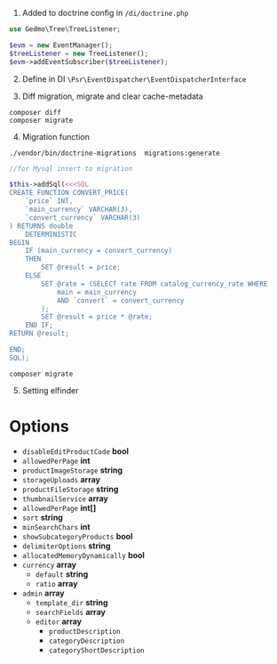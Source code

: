 1. Added to doctrine config in `/di/doctrine.php`

```php
use Gedmo\Tree\TreeListener;

$evm = new EventManager();
$treeListener = new TreeListener();
$evm->addEventSubscriber($treeListener);
```

2. Define in DI `\Psr\EventDispatcher\EventDispatcherInterface`

3. Diff migration, migrate and clear cache-metadata

```shell
composer diff
composer migrate
```

4. Migration function

```shell
./vendor/bin/doctrine-migrations  migrations:generate
```

```php
//for Mysql insert to migration

$this->addSql(<<<SQL
CREATE FUNCTION CONVERT_PRICE(
    `price` INT,
	`main_currency` VARCHAR(3),
	`convert_currency` VARCHAR(3)
) RETURNS double
    DETERMINISTIC
BEGIN
	IF (main_currency = convert_currency)
	THEN
		SET @result = price;
	ELSE
		SET @rate = (SELECT rate FROM catalog_currency_rate WHERE
			main = main_currency
			AND `convert` = convert_currency
		);
		SET @result = price * @rate;
	END IF;
RETURN @result;

END;
SQL);
```

```shell
composer migrate
```

5. Setting elfinder 


# Options
- `disableEditProductCode` **bool**
- `allowedPerPage` **int**
- `productImageStorage` **string**
- `storageUploads` **array**
- `productFileStorage` **string**
- `thumbnailService` **array**
- `allowedPerPage` **int[]**
- `sort` **string**
- `minSearchChars` **int**
- `showSubcategoryProducts` **bool**
- `delimiterOptions` **string**
- `allocatedMemoryDynamically` **bool**
- `currency` **array**
  - `default` **string**
  - `ratio` **array**
- `admin` **array**
  - `template_dir` **string**
  - `searchFields` **array**
  - `editor` **array**
    - `productDescription`
    - `categoryDescription`
    - `categoryShortDescription`


